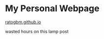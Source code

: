 # My Personal Webpage

[ratogbm.github.io](https://ratogbm.github.io/)

wasted hours on this lamp post
